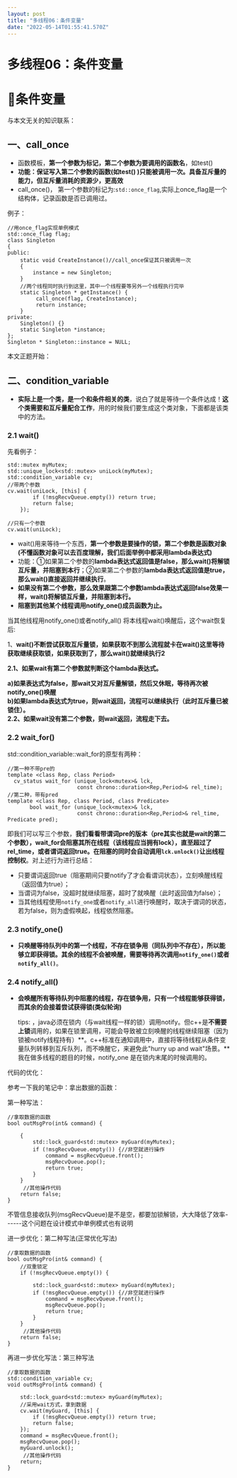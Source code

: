 ```yaml
---
layout: post
title: "多线程06：条件变量"
date: "2022-05-14T01:55:41.570Z"
---
```

多线程06：条件变量
==========

📕条件变量
======

与本文无关的知识联系：

一、call\_once
------------

*   函数模板，**第一个参数为标记，第二个参数为要调用的函数名**，如test()
*   **功能：保证写入第二个参数的函数(如test() )只能被调用一次。具备互斥量的能力，但互斥量消耗的资源少，更高效**
*   call\_once()， 第一个参数的标记为:`std::once_flag`,实际上once\_flag是一个结构体，记录函数是否已调用过。

例子：

    //用once_flag实现单例模式
    std::once_flag flag;
    class Singleton
    {
    public:
        static void CreateInstance()//call_once保证其只被调用一次
        {
            instance = new Singleton;
        }
        //两个线程同时执行到这里，其中一个线程要等另外一个线程执行完毕
    	static Singleton * getInstance() {
             call_once(flag, CreateInstance);
             return instance;
    	}
    private:
    	Singleton() {}
    	static Singleton *instance;
    };
    Singleton * Singleton::instance = NULL;
    
    

本文正题开始：

二、condition\_variable
---------------------

*   **实际上是一个类，是一个和条件相关的类**，说白了就是等待一个条件达成！**这个类需要和互斥量配合工作**，用的时候我们要生成这个类对象，下面都是该类中的方法。

### 2.1 wait()

先看例子：

    std::mutex myMutex;
    std::unique_lock<std::mutex> uniLock(myMutex);
    std::condition_variable cv;
    //带两个参数
    cv.wait(uniLock, [this] {
        	if (!msgRecvQueue.empty()) return true;
        	return false;
        });
     
    //只有一个参数
    cv.wait(uniLock);
    
    

*   wait()用来等待一个东西，**第一个参数是要操作的锁，第二个参数是函数对象(不懂函数对象可以去百度理解，我们后面举例中都采用lambda表达式)**
*   功能：①如果第二个参数的**lambda表达式返回值是false，那么wait()将解锁互斥量，并阻塞到本行**；②如果第二个参数的**lambda表达式返回值是true，那么wait()直接返回并继续执行**。
*   **如果没有第二个参数，那么效果跟第二个参数lambda表达式返回false效果一样，wait()将解锁互斥量，并阻塞到本行。**
*   **阻塞到其他某个线程调用notify\_one()成员函数为止。**

当其他线程用notify\_one()或者notify\_all() 将本线程wait()唤醒后，这个wait恢复后:

1、**wait()不断尝试获取互斥量锁，如果获取不到那么流程就卡在wait()这里等待获取继续获取锁，如果获取到了，那么wait()就继续执行2**

**2.1、如果wait有第二个参数就判断这个lambda表达式。**

**a)如果表达式为false，那wait又对互斥量解锁，然后又休眠，等待再次被notify\_one()唤醒**  
**b)如果lambda表达式为true，则wait返回，流程可以继续执行（此时互斥量已被锁住）。**  
**2.2、如果wait没有第二个参数，则wait返回，流程走下去。**

### 2.2 wait\_for()

std::condition\_variable::wait\_for的原型有两种：

    //第一种不带pre的
    template <class Rep, class Period>
      cv_status wait_for (unique_lock<mutex>& lck,
                          const chrono::duration<Rep,Period>& rel_time);
    //第二种，带有pred
    template <class Rep, class Period, class Predicate>
           bool wait_for (unique_lock<mutex>& lck,
                          const chrono::duration<Rep,Period>& rel_time, Predicate pred);
    
    

即我们可以写三个参数，**我们看看带谓词pre的版本（pre其实也就是wait的第二个参数），wait\_for会阻塞其所在线程（该线程应当拥有lock），直至超过了rel\_time，或者谓词返回true。在阻塞的同时会自动调用`lck.unlock()`让出线程控制权**。对上述行为进行总结：

*   只要谓词返回true（阻塞期间只要notify了才会看谓词状态），立刻唤醒线程（返回值为true）；
*   当谓词为false，没超时就继续阻塞，超时了就唤醒（此时返回值为false）；
*   当其他线程使用`notify_one`或者`notify_all`进行唤醒时，取决于谓词的状态，若为false，则为虚假唤起，线程依然阻塞。

### 2.3 notify\_one()

*   **只唤醒等待队列中的第一个线程，不存在锁争用（同队列中不存在），所以能够立即获得锁。其余的线程不会被唤醒，需要等待再次调用`notify_one()`或者`notify_all()`**。

### 2.4 notify\_all()

*   **会唤醒所有等待队列中阻塞的线程，存在锁争用，只有一个线程能够获得锁，而其余的会接着尝试获得锁(类似轮询)**
    
    tips: ，java必须在锁内（与wait线程一样的锁）调用notify。但c++是**不需要上锁**调用的，如果在锁里调用，可能会导致被立刻唤醒的线程继续阻塞（因为锁被notify线程持有）**。c++标准在通知调用中，直接将等待线程从条件变量队列转移到互斥队列，而不唤醒它，来避免此"hurry up and wait"场景。**我在做多线程的题目的时候，notify\_one 是在锁内末尾的时候调用的。
    

代码的优化：

参考一下我的笔记中：拿出数据的函数：

第一种写法：

    //拿取数据的函数
    bool outMsgPro(int& command) {
        
        {
    		std::lock_guard<std::mutex> myGuard(myMutex);
    		if (!msgRecvQueue.empty()) {//非空就进行操作
    			command = msgRecvQueue.front();
    			msgRecvQueue.pop();
    			return true;
    		}
        }
         //其他操作代码
    	return false;
    }
    

不管信息接收队列(msgRecvQueue)是不是空，都要加锁解锁，大大降低了效率------这个问题在设计模式中单例模式也有说明

进一步优化：第二种写法(正常优化写法)

    //拿取数据的函数
    bool outMsgPro(int& command) {
        //双重锁定
        if (!msgRecvQueue.empty()) {
            
            std::lock_guard<std::mutex> myGuard(myMutex);
    		if (!msgRecvQueue.empty()) {//非空就进行操作
    			command = msgRecvQueue.front();
    			msgRecvQueue.pop();
    			return true;
    		}       
        }	
         //其他操作代码
    	return false;
    }
    

再进一步优化写法：第三种写法

    //拿取数据的函数
    std::condition_variable cv;
    void outMsgPro(int& command) {
        
        std::lock_guard<std::mutex> myGuard(myMutex);
        //采用wait方式，拿到数据
        cv.wait(myGuard, [this] {
            if (!msgRecvQueue.empty()) return true;
            return false;
        });
        command = msgRecvQueue.front();
        msgRecvQueue.pop();
        myGuard.unlock();
         //其他操作代码
        return;
    }